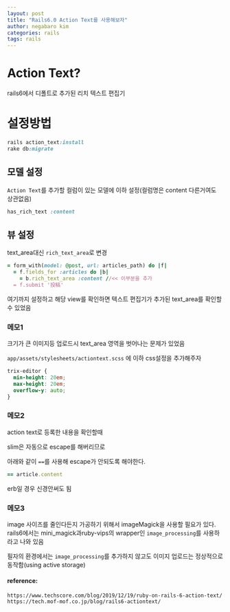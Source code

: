 ```yaml
---
layout: post
title: "Rails6.0 Action Text를 사용해보자"
author: negabaro kim
categories: rails
tags: rails
---
```


# Action Text?

rails6에서 디폴트로 추가된 리치 텍스트 편집기


# 설정방법


```ruby
rails action_text:install
rake db:migrate
```

## 모델 설정

`Action Text`를 추가할 컬럼이 있는 모델에 이하 설정(컬럼명은 content 다른거여도 상관없음)


```ruby
has_rich_text :content
```

## 뷰 설정

text_area대신 `rich_text_area`로 변경

```ruby
= form_with(model: @post, url: articles_path) do |f|
  = f.fields_for :articles do |b|
    = b.rich_text_area :content //<< 이부분을 추가
  = f.submit '投稿'
```

여기까지 설정하고 해당 view를 확인하면 텍스트 편집기가 추가된 text_area를 확인할 수 있었음


### 메모1


크기가 큰 이미지등 업로드시 text_area 영역을 벗어나는 문제가 있었음


`app/assets/stylesheets/actiontext.scss` 에 이하 css설정을 추가해주자


```css
trix-editor {
  min-height: 20em;
  max-height: 20em;
  overflow-y: auto;
}
```


### 메모2

action text로 등록한 내용을 확인할때

slim은 자동으로 escape를 해버리므로 

아래와 같이 `==`를 사용해 escape가 안되도록 해야한다.

```ruby
== article.content
```

erb일 경우 신경안써도 됨

### 메모3

image 사이즈를 줄인다든지 가공하기 위해서 imageMagick을 사용할 필요가 있다.
rails6에서는 mini_magick과ruby-vips의 wrapper인 `image_processing`를 사용하라고
나와 있음

필자의 환경에서는 `image_processing`를 추가하지 않고도 이미지 업로드는 정상적으로 동작함(using active storage)


#### reference:

```
https://www.techscore.com/blog/2019/12/19/ruby-on-rails-6-action-text/
https://tech.mof-mof.co.jp/blog/rails6-actiontext/
```